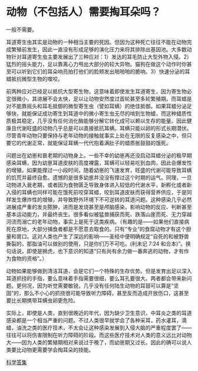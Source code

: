 # 动物（不包括人）需要掏耳朵吗？

一般不需要。

耳道寄生虫其实是动物的一种相当主要的死因。但因为这种死亡往往不能在动物完成繁殖前发生，因此一直没有形成足够的演化压力来将其排除出基因池。大多数动物针对耳道寄生虫主要发展出了三种应对：1）发达的耳毛防止大型外物入侵。2）猛烈的摇头能力，足以靠离心力甩出大部分的较大异物。猫狗在做这个动作时你甚至可以听到它们的耳朵响亮拍打他们的脸颊发出啪啪啪的脆响。3）快速分泌的耳蜡抵抗微型生物的噬咬。

前两种应对已经足以抵抗大型寄生物，这意味着即使发生耳道寄生，因为寄生物必定很微小，其进展不会太快，足以让动物安然度过首轮甚至多轮繁殖期。而耳蜡是对不能靠摇头和耳毛抵御的微型寄生虫（譬如耳螨）的绝佳抵御。如果耳蜡分泌足够快，就能保证成功寄生到耳道中的微小寄生虫无尽的啃到生物蜡，而这种蜡质性质极其稳定，几乎没有任何消化酶能够分解它转化成可以赖以生存的能量。因此健康且代谢旺盛的动物几乎总是可以直接抵抗耳螨。耳螨只能以卵的形式长期潜伏。尽管青年动物只要保持与老年动物的接触就事实上处在无限的反复感染之中，但只要它的代谢正常，就能保证耳螨一代代抱着满肚子的蜡质胀鼓鼓的饿死。

问题出在幼崽和衰老期的动物身上。一些不幸的幼崽再还没启动耳蜡分泌的极早期感染耳螨，因为幼崽耳道皮肤的高度裸露，耳螨可以轻易吃到血肉，因此会爆发性的增殖。如果能撑过一小段时间，随着幼崽的飞速发育，旺盛的代谢可能导致耳螨的饥荒并最终自愈。遗憾的是很多幼崽并没没有撑过这个时期的运气。同理，一旦动物进入衰老期，或者因为食物匮乏导致身体进入较低的代谢水平，新孵化或者新入侵的耳螨也同样可能在饿死前咬穿耳蜡，咬到耳道皮肤而获得营养供应，于是同样发生爆炸性的增殖，并导致野外环境下不可逆转的耳道问题。这种感染几乎必然进展成严重的发炎脓肿，进而是发烧甚至是颅脑感染，影响动物的反应、判断甚至基本运动能力，并最终丧生。很多看似被猛兽捕获而死、跌落山崖而死、无力穿越河流而溺亡的老年动物，事实上是死于这类疾病。（有趣的是——如果他们直接病死在原地，大部分捕食者都是不愿意去取食的。只有“专业”的食腐动物才有这个胆量和胃口。这对人类也产生了深远的影响——圣经中便明确规定“自死的和被野兽撕裂的，那脂油可以做别的使用，只是你们万不可吃。(利未记 7:24 和合本)”。换句话说，即使是狮虎，也下意识的知道“只有尚有余力做一番奔逃的动物，才有作为食物的资格”。）

动物如果能够做到清洁耳道，会是它们一个特殊的生存优势。但是发育出足以深入耳道抓挠的手指，要么意味着手指需要很细，要么耳孔要很大。两者都会带来新问题。更何况，因为听觉需要敏锐，几乎没有任何陆生动物的耳鼓可以算是“坚固”的，那么不小心的抓挠很可能导致听力障碍，甚至反而造成开放伤口，这甚至要比长期携带耳螨虫卵更危险。

实际上，即使是人类，直到很晚近的年代，因为缺少卫生意识，中耳炎之类的耳道感染都是一个相当严重的问题。不过人类很早就学会了各种采耳，药水灌耳，滴蜡，油洗之类的医疗技术，不太会让这种感染发展到入侵大脑的严重程度罢了——往往可以将伤害限制在听力障碍的阶段。而这些医疗技术对人类的意义远比对动物大——因为人类的繁殖期相对来说过于晚了，而幼崽期又过长。因此的确可以说人类要比动物更需要学会掏耳朵的技能。

[科学答集](https://zhihu.com/collection/304168613)

